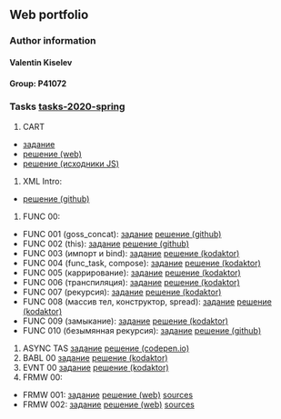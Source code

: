 ## Web portfolio

### Author information

<h4 id="author" title="GossJS">Valentin Kiselev</h4>

#### Group: P41072

### Tasks [tasks-2020-spring](https://github.com/GossJS/ifmo-2019/tree/tasks-2020-spring#%D0%B7%D0%B0%D0%B4%D0%B0%D0%BD%D0%B8%D1%8F)

1. CART
  - [задание](https://kodaktor.ru/g/cart)
  - [решение (web)](/cart)
  - [решение (исходники JS)](https://github.com/meekly/meekly.github.io/blob/master/cart/cart.js)
1. XML Intro:
  - [решение (github)](https://github.com/meekly/xml_intro)
1. FUNC 00:
  - FUNC 001 (goss_concat): [задание](https://kodaktor.ru/func_001) [решение (github)](https://github.com/meekly/func_00/blob/master/func_001.js)
  - FUNC 002 (this): [задание](https://kodaktor.ru/func_002) [решение (github)](https://github.com/meekly/func_00/blob/master/func_002.js)
  - FUNC 003 (импорт и bind): [задание](https://kodaktor.ru/func_003) [решение (kodaktor)](https://kodaktor.ru/func_56992)
  - FUNC 004 (func_task, compose): [задание](https://kodaktor.ru/func_004) [решение (kodaktor)](https://kodaktor.ru/func_e9500)
  - FUNC 005 (каррирование): [задание](https://kodaktor.ru/func_005) [решение (kodaktor)](https://kodaktor.ru/func_117e9)
  - FUNC 006 (транспиляция): [задание](https://kodaktor.ru/func_006) [решение (kodaktor)](https://kodaktor.ru/func_83ac0)
  - FUNC 007 (рекурсия): [задание](https://kodaktor.ru/func_007) [решение (kodaktor)](https://kodaktor.ru/func_86615)
  - FUNC 008 (массив тел, конструктор, spread): [задание](https://kodaktor.ru/func_008) [решение (kodaktor)](https://kodaktor.ru/func_29dd0)
  - FUNC 009 (замыкание): [задание](https://kodaktor.ru/func_009) [решение (kodaktor)](https://kodaktor.ru/func_e95ed)
  - FUNC 010 (безымянная рекурсия): [задание](https://kodaktor.ru/func_010) [решение (github)](https://github.com/meekly/func_00/blob/master/func_010.js)
1. ASYNC TAS [задание](https://kodaktor.ru/async_task) [решение (codepen.io)](https://codepen.io/mrexox/pen/GRJXRXa)
1. BABL 00 [задание](https://kodaktor.ru/babl_00) [решение (kodaktor)](https://kodaktor.ru/?!=bind02032018_66f1d)
1. EVNT 00 [задание](https://kodaktor.ru/evnt_00) [решение (kodaktor)](https://kodaktor.ru/custom_cc15c)
1. FRMW 00:
  - FRMW 001: [задание](https://kodaktor.ru/frmw_001) [решение (web)](/frmw_001) [sources](https://github.com/meekly/meekly.github.io/tree/master/frmw_001)
  - FRMW 002: [задание](https://kodaktor.ru/frmw_002) [решение (web)](/frmw_002) [sources](https://github.com/meekly/meekly.github.io/tree/master/frmw_002)

